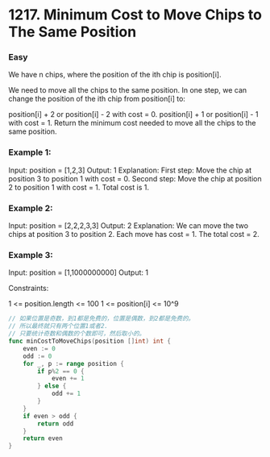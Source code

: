 # 1217. Minimum Cost to Move Chips to The Same Position

### Easy

We have n chips, where the position of the ith chip is position[i].

We need to move all the chips to the same position. In one step, we can change the position of the ith chip from position[i] to:

position[i] + 2 or position[i] - 2 with cost = 0.
position[i] + 1 or position[i] - 1 with cost = 1.
Return the minimum cost needed to move all the chips to the same position.

### Example 1:

Input: position = [1,2,3]
Output: 1
Explanation: First step: Move the chip at position 3 to position 1 with cost = 0.
Second step: Move the chip at position 2 to position 1 with cost = 1.
Total cost is 1.

### Example 2:

Input: position = [2,2,2,3,3]
Output: 2
Explanation: We can move the two chips at position  3 to position 2. Each move has cost = 1. The total cost = 2.

### Example 3:

Input: position = [1,1000000000]
Output: 1

Constraints:

1 <= position.length <= 100
1 <= position[i] <= 10^9

```go
// 如果位置是奇数，到1都是免费的，位置是偶数，到2都是免费的。
// 所以最终就只有两个位置1或者2.
// 只要统计奇数和偶数的个数即可，然后取小的。
func minCostToMoveChips(position []int) int {
	even := 0
	odd := 0
	for _, p := range position {
		if p%2 == 0 {
			even += 1
		} else {
			odd += 1
		}
	}
	if even > odd {
		return odd
	}
	return even
} 
```